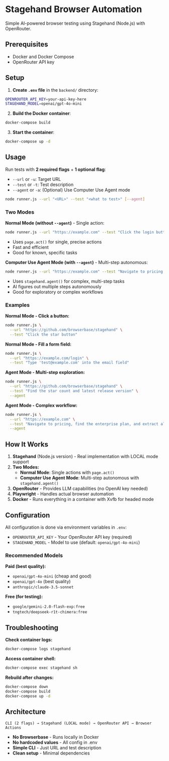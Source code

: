 # Stagehand Browser Automation

Simple AI-powered browser testing using Stagehand (Node.js) with OpenRouter.

## Prerequisites

- Docker and Docker Compose
- OpenRouter API key

## Setup

1. **Create `.env` file** in the `backend/` directory:

```bash
OPENROUTER_API_KEY=your-api-key-here
STAGEHAND_MODEL=openai/gpt-4o-mini
```

2. **Build the Docker container**:

```bash
docker-compose build
```

3. **Start the container**:

```bash
docker-compose up -d
```

## Usage

Run tests with **2 required flags** + **1 optional flag**:
- `--url` or `-u`: Target URL
- `--test` or `-t`: Test description
- `--agent` or `-a`: (Optional) Use Computer Use Agent mode

```bash
node runner.js --url "<URL>" --test "<what to test>" [--agent]
```

### Two Modes

**Normal Mode (without `--agent`)** - Single action:
```bash
node runner.js --url "https://example.com" --test "Click the login button"
```
- Uses `page.act()` for single, precise actions
- Fast and efficient
- Good for known, specific tasks

**Computer Use Agent Mode (with `--agent`)** - Multi-step autonomous:
```bash
node runner.js --url "https://example.com" --test "Navigate to pricing and compare all plans" --agent
```
- Uses `stagehand.agent()` for complex, multi-step tasks
- AI figures out multiple steps autonomously
- Good for exploratory or complex workflows

### Examples

**Normal Mode - Click a button:**
```bash
node runner.js \
  --url "https://github.com/browserbase/stagehand" \
  --test "Click the star button"
```

**Normal Mode - Fill a form field:**
```bash
node runner.js \
  --url "https://example.com/login" \
  --test "Type 'test@example.com' into the email field"
```

**Agent Mode - Multi-step exploration:**
```bash
node runner.js \
  --url "https://github.com/browserbase/stagehand" \
  --test "Find the star count and latest release version" \
  --agent
```

**Agent Mode - Complex workflow:**
```bash
node runner.js \
  --url "https://example.com" \
  --test "Navigate to pricing, find the enterprise plan, and extract all features" \
  --agent
```

## How It Works

1. **Stagehand** (Node.js version) - Real implementation with LOCAL mode support
2. **Two Modes:**
   - **Normal Mode**: Single actions with `page.act()`
   - **Computer Use Agent Mode**: Multi-step autonomous with `stagehand.agent()`
3. **OpenRouter** - Provides LLM capabilities (no OpenAI key needed)
4. **Playwright** - Handles actual browser automation
5. **Docker** - Runs everything in a container with Xvfb for headed mode

## Configuration

All configuration is done via environment variables in `.env`:

- `OPENROUTER_API_KEY` - Your OpenRouter API key (required)
- `STAGEHAND_MODEL` - Model to use (default: `openai/gpt-4o-mini`)

### Recommended Models

**Paid (best quality):**
- `openai/gpt-4o-mini` (cheap and good)
- `openai/gpt-4o` (best quality)
- `anthropic/claude-3.5-sonnet`

**Free (for testing):**
- `google/gemini-2.0-flash-exp:free`
- `tngtech/deepseek-r1t-chimera:free`

## Troubleshooting

**Check container logs:**
```bash
docker-compose logs stagehand
```

**Access container shell:**
```bash
docker-compose exec stagehand sh
```

**Rebuild after changes:**
```bash
docker-compose down
docker-compose build
docker-compose up -d
```

## Architecture

```
CLI (2 flags) → Stagehand (LOCAL mode) → OpenRouter API → Browser Actions
```

- **No Browserbase** - Runs locally in Docker
- **No hardcoded values** - All config in .env
- **Simple CLI** - Just URL and test description
- **Clean setup** - Minimal dependencies
